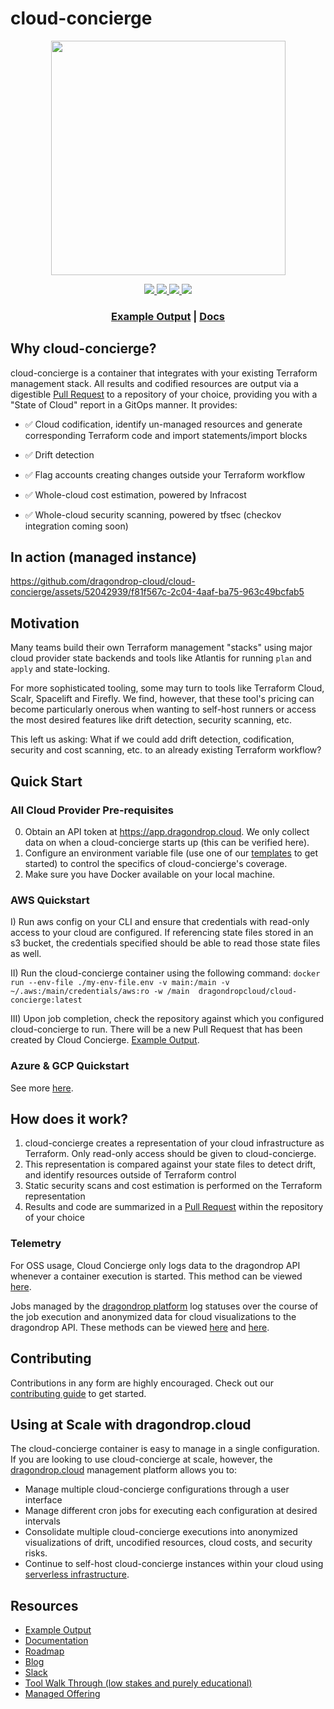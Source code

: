 # cloud-concierge
<p align="center">
<img width="375" src=./images/cloud-concierge-logo.png>
</p>

<p align = "center">
<a href="https://goreportcard.com/report/github.com/dragondrop-cloud/cloud-concierge/main" alt="Go Report">
   <img src="https://img.shields.io/badge/Go_Report-A+-green" />
</a>

<a href="https://hub.docker.com/r/dragondropcloud/cloud-concierge/tags" alt="Latest Docker Version">
   <img src="https://img.shields.io/badge/docker-v0.1.1-blue" />
</a>

<a href="https://hub.docker.com/r/dragondropcloud/cloud-concierge" alt="Total Downloads">
   <img src="https://img.shields.io/badge/downloads-4.2k-maroon" />
</a>

<a href="https://cloud-concierge.slack.com/join/shared_invite/zt-1xx3sqsb6-cekIXs2whccZvbU81Xn5qg#/shared-invite/email" alt="Slack">
<img src="https://img.shields.io/badge/slack-Join_Us-blueviolet" />
</a>
<h3 align="center">
<a href="https://github.com/dragondrop-cloud/cloud-concierge-example/pull/2" target="_blank">Example Output</a> |
<a href="https://docs.cloudconcierge.io" target="_blank">Docs</a>
</h3>

## Why cloud-concierge?
cloud-concierge is a container that integrates with your existing Terraform management stack.
All results and codified resources are output via a digestible [Pull Request](https://github.com/dragondrop-cloud/cloud-concierge-example/pull/2) to a repository of your choice, providing you with a "State of Cloud"
report in a GitOps manner. It provides:
- &#9989; Cloud codification, identify un-managed resources and generate corresponding Terraform code and import statements/import blocks

- &#9989; Drift detection

- &#9989; Flag accounts creating changes outside your Terraform workflow

- &#9989; Whole-cloud cost estimation, powered by Infracost

- &#9989; Whole-cloud security scanning, powered by tfsec (checkov integration coming soon)

## In action (managed instance)
https://github.com/dragondrop-cloud/cloud-concierge/assets/52042939/f81f567c-2c04-4aaf-ba75-963c49bcfab5

## Motivation
Many teams build their own Terraform management "stacks" using major cloud provider state backends
and tools like Atlantis for running `plan` and `apply` and state-locking. 

For more sophisticated tooling, some may turn to tools like Terraform Cloud,
Scalr, Spacelift and Firefly. We find, however, that these tool's pricing can become particularly onerous
when wanting to self-host runners or access the most desired features like drift detection, security scanning, etc.

This left us asking: What if we could add drift detection, codification, security and cost scanning, etc. to an already existing Terraform workflow?

## Quick Start
### All Cloud Provider Pre-requisites
0) Obtain an API token at https://app.dragondrop.cloud. We only collect data on when a cloud-concierge starts up (this can be verified here).
1) Configure an environment variable file (use one of our [templates](https://github.com/dragondrop-cloud/cloud-concierge/tree/dev/examples/environments/) to get started) to control the specifics of cloud-concierge's coverage.
2) Make sure you have Docker available on your local machine.

### AWS Quickstart
I) Run aws config on your CLI and ensure that credentials with read-only access to your cloud are configured. If referencing state files stored in an s3 bucket, the credentials specified should be able to read those state files as well.

II) Run the cloud-concierge container using the following command:
   `
   docker run --env-file ./my-env-file.env -v main:/main -v ~/.aws:/main/credentials/aws:ro -w /main  dragondropcloud/cloud-concierge:latest
   `

III) Upon job completion, check the repository against which you configured cloud-concierge to run. There will be a new Pull Request that has been created by Cloud Concierge. [Example Output](https://github.com/dragondrop-cloud/cloud-concierge-example/pull/2).

### Azure & GCP Quickstart
See more [here](https://docs.cloudconcierge.io/quick-start#gcp).

## How does it work?
1) cloud-concierge creates a representation of your cloud infrastructure as Terraform. Only read-only access should be given to cloud-concierge.
2) This representation is compared against your state files to detect drift, and identify resources outside of Terraform control
3) Static security scans and cost estimation is performed on the Terraform representation
4) Results and code are summarized in a [Pull Request](https://docs.cloudconcierge.io/how-it-works/pull-request-output) within the repository of your choice

### Telemetry
For OSS usage, Cloud Concierge only logs data to the dragondrop API whenever a container execution is started. This method can be viewed [here](main/internal/implementations/dragon_drop/http_dragondrop_oss_methods.go).
 
Jobs managed by the [dragondrop platform](https://dragondrop.cloud) log statuses over the course of the job execution and anonymized data for cloud visualizations to the dragondrop API. These methods
can be viewed [here](https://github.com/dragondrop-cloud/cloud-concierge/blob/dev/main/internal/implementations/dragon_drop/http_dragondrop_managed_execution.go) and
[here](https://github.com/dragondrop-cloud/cloud-concierge/blob/dev/main/internal/implementations/dragon_drop/http_dragondrop_managed_visualization.go).

## Contributing
Contributions in any form are highly encouraged. Check out our [contributing guide](CONTRIBUTING.md) to get started.

## Using at Scale with dragondrop.cloud
The cloud-concierge container is easy to manage in a single configuration.
If you are looking to use cloud-concierge at scale, however, the [dragondrop.cloud](https://dragondrop.cloud/how-it-works) management platform allows you to:
- Manage multiple cloud-concierge configurations through a user interface
- Manage different cron jobs for executing each configuration at desired intervals
- Consolidate multiple cloud-concierge executions into anonymized visualizations of drift, uncodified resources, cloud costs, and security risks.
- Continue to self-host cloud-concierge instances within your cloud using [serverless infrastructure](https://registry.terraform.io/namespaces/dragondrop-cloud).

## Resources
- [Example Output](https://github.com/dragondrop-cloud/cloud-concierge-example/pull/2)
- [Documentation](https://docs.cloudconcierge.io)
- [Roadmap](https://github.com/dragondrop-cloud/cloud-concierge/wiki/Roadmap)
- [Blog](https://medium.com/@hello_9187)
- [Slack](https://cloud-concierge.slack.com/join/shared_invite/zt-1xx3sqsb6-cekIXs2whccZvbU81Xn5qg#/shared-invite/email)
- [Tool Walk Through (low stakes and purely educational)](https://calendly.com/dragondrop-cloud/cloud-concierge-walk-through)
- [Managed Offering](https://docs.dragondrop.cloud/)
